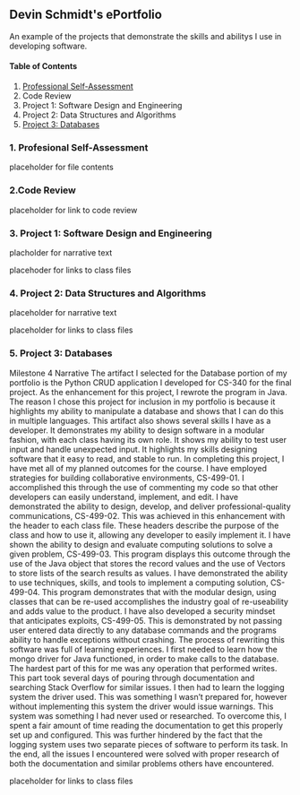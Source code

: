 ## Devin Schmidt's ePortfolio

An example of the projects that demonstrate the skills and abilitys I use in developing software.

#### Table of Contents
1.	[Professional Self-Assessment](https://github.com/DevS71/DevS71.github.io/index.md#-1-Professional-Self-Assessment)
2.	Code Review
3.	Project 1: Software Design and Engineering
4.	Project 2: Data Structures and Algorithms
5.	[Project 3: Databases](https://devs71.github.io#5-project-3-databases)

### 1. Profesional Self-Assessment
placeholder for file contents


### 2.Code Review
placeholder for link to code review

### 3. Project 1: Software Design and Engineering
placholder for narrative text

placehoder for links to class files

### 4. Project 2: Data Structures and Algorithms
placeholder for narrative text

placeholder for links to class files

### 5. Project 3: Databases
Milestone 4 Narrative
The artifact I selected for the Database portion of my portfolio is the Python CRUD application I developed for CS-340 for the final project. As the enhancement for this project, I rewrote the program in Java. The reason I chose this project for inclusion in my portfolio is because it highlights my ability to manipulate a database and shows that I can do this in multiple languages. This artifact also shows several skills I have as a developer. It demonstrates my ability to design software in a modular fashion, with each class having its own role. It shows my ability to test user input and handle unexpected input. It highlights my skills designing software that it easy to read, and stable to run.
In completing this project, I have met all of my planned outcomes for the course. I have employed strategies for building collaborative environments, CS-499-01. I accomplished this through the use of commenting my code so that other developers can easily understand, implement, and edit. I have demonstrated the ability to design, develop, and deliver professional-quality communications, CS-499-02. This was achieved in this enhancement with the header to each class file. These headers describe the purpose of the class and how to use it, allowing any developer to easily implement it. I have shown the ability to design and evaluate computing solutions to solve a given problem, CS-499-03. This program displays this outcome through the use of the Java object that stores the record values and the use of Vectors to store lists of the search results as values. I have demonstrated the ability to use techniques, skills, and tools to implement a computing solution, CS-499-04. This program demonstrates that with the modular design, using classes that can be re-used accomplishes the industry goal of re-useability and adds value to the product. I have also developed a security mindset that anticipates exploits, CS-499-05. This is demonstrated by not passing user entered data directly to any database commands and the programs ability to handle exceptions without crashing. 
The process of rewriting this software was full of learning experiences. I first needed to learn how the mongo driver for Java functioned, in order to make calls to the database. The hardest part of this for me was any operation that performed writes. This part took several days of pouring through documentation and searching Stack Overflow for similar issues. I then had to learn the logging system the driver used. This was something I wasn’t prepared for, however without implementing this system the driver would issue warnings. This system was something I had never used or researched. To overcome this, I spent a fair amount of time reading the documentation to get this properly set up and configured. This was further hindered by the fact that the logging system uses two separate pieces of software to perform its task. In the end, all the issues I encountered were solved with proper research of both the documentation and similar problems others have encountered. 


placeholder for links to class files

